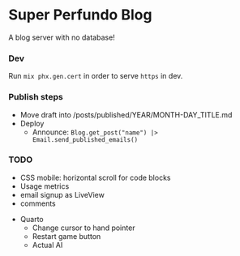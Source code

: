 # Super Perfundo Blog

A blog server with no database!

### Dev
Run `mix phx.gen.cert` in order to serve `https` in dev.

### Publish steps
* Move draft into /posts/published/YEAR/MONTH-DAY_TITLE.md
* Deploy
    * Announce: `Blog.get_post("name") |> Email.send_published_emails()`

### TODO
* CSS mobile: horizontal scroll for code blocks
* Usage metrics
* email signup as LiveView
* comments
- Quarto
  * Change cursor to hand pointer
  * Restart game button
  * Actual AI
